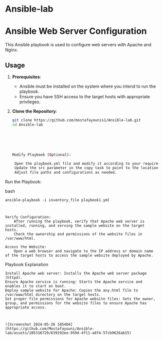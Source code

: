 # Ansible-lab


# Ansible Web Server Configuration

This Ansible playbook is used to configure web servers with Apache and Nginx.

## Usage

1. **Prerequisites**:
   - Ansible must be installed on the system where you intend to run the playbook.
   - Ensure you have SSH access to the target hosts with appropriate privileges.

2. **Clone the Repository**:
   ```bash
   git clone https://github.com/mostafayounis1/Ansible-lab.git
   cd Ansible-lab






   Modify Playbook (Optional):

    Open the playbook.yml file and modify it according to your requirements.
    Update the src parameter in the copy task to point to the location of your sample website file (any.html).
    Adjust file paths and configurations as needed.

Run the Playbook:

bash

    ansible-playbook -i inventory_file playbook1.yml
    


    Verify Configuration:
        After running the playbook, verify that Apache web server is installed, running, and serving the sample website on the target hosts.
        Check the ownership and permissions of the website files in /var/www/html.

    Access the Website:
        Open a web browser and navigate to the IP address or domain name of the target hosts to access the sample website deployed by Apache.

Playbook Explanation

    Install Apache web server: Installs the Apache web server package (httpd).
    Ensure Apache service is running: Starts the Apache service and enables it to start on boot.
    Deploy sample website for Apache: Copies the any.html file to /var/www/html directory on the target hosts.
    Set proper file permissions for Apache website files: Sets the owner, group, and permissions for the website files to ensure Apache has appropriate access.



    ![Screenshot 2024-05-26 185404](https://github.com/Mostafayouni/Ansible-lab/assets/105316729/639192ee-959d-4f11-a8f4-57cb9626ab15)







